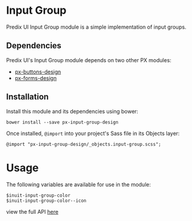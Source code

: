 # Input Group

Predix UI Input Group module is a simple implementation of input groups.

## Dependencies

Predix UI's Input Group module depends on two other PX modules:

* [px-buttons-design](https://github.com/PredixDev/px-buttons-design)
* [px-forms-design](https://github.com/PredixDev/px-forms-design)

## Installation

Install this module and its dependencies using bower:

    bower install --save px-input-group-design

Once installed, `@import` into your project's Sass file in its Objects layer:

    @import "px-input-group-design/_objects.input-group.scss";

# Usage

The following variables are available for use in the module:

    $inuit-input-group-color
    $inuit-input-group-color--icon

view the full API [here](http://predixdev.github.io/px-input-group-design/)
